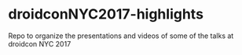 # droidconNYC2017-highlights
Repo to organize the presentations and videos of some of the talks at droidcon NYC 2017
